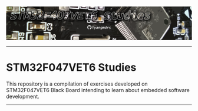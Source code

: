 ![header](https://github.com/lyangmdrs/STM32F047VET6_studies/blob/develop/Img/header.png)

***

# STM32F047VET6 Studies

This repository is a compilation of exercises developed on STM32F047VET6 Black Board intending to learn about embedded software development. 

***
